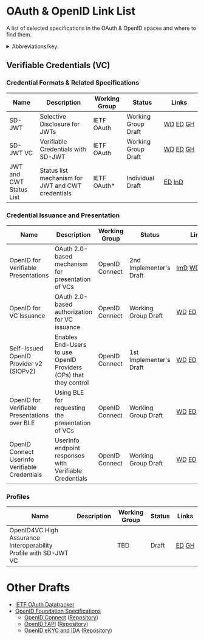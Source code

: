 # OAuth & OpenID Link List

A list of selected specifications in the OAuth &amp; OpenID spaces and where to find them.

<details>
<summary>Abbreviations/key:</summary>

- **ImD**: Implementer's Draft (OIDF, provides IPR protection to the Implementers)
- **WG**: Working Group Draft
- **InD**: Individual Draft
- **ED**: Editor's Copy (version that reflects the most recent changes since the last WG draft)
- **GH**: GitHub

*&nbsp;marks a status that is not yet official, under discussion, or proposed.
</details>

## Verifiable Credentials (VC)

### Credential Formats & Related Specifications


| **Name**                | **Description**                                   | **Working Group**             | **Status**          | **Links**                                                                                                                                                                                                                                                                             |
| ----------------------- | ------------------------------------------------- | ----------------------------- | ------------------- | ------------------------------------------------------------------------------------------------------------------------------------------------------------------------------------------------------------------------------------------------------------------------------------- |
| SD-JWT                  | Selective Disclosure for JWTs                     | IETF OAuth                    | Working Group Draft | [WD](https://www.ietf.org/archive/id/draft-ietf-oauth-selective-disclosure-jwt-05.html)&nbsp;[ED](https://oauth-wg.github.io/oauth-selective-disclosure-jwt/#go.draft-ietf-oauth-selective-disclosure-jwt.html)&nbsp;[GH](https://github.com/oauth-wg/oauth-selective-disclosure-jwt) |
| SD-JWT VC               | Verifiable Credentials with SD-JWT                | IETF OAuth                    | Working Group Draft | [WD](https://datatracker.ietf.org/doc/html/draft-terbu-oauth-sd-jwt-vc)&nbsp;[ED](https://vcstuff.github.io/draft-terbu-sd-jwt-vc/#go.draft-terbu-sd-jwt-vc.html)&nbsp;[GH](https://github.com/vcstuff/draft-terbu-sd-jwt-vc)                                                         |
| JWT and CWT Status List | Status list mechanism for JWT and CWT credentials | IETF OAuth* | Individual Draft    | [ED](https://vcstuff.github.io/draft-looker-oauth-jwt-cwt-status-list/#go.draft-looker-oauth-jwt-cwt-status-list.html)&nbsp;[InD](https://datatracker.ietf.org/doc/html/draft-looker-oauth-jwt-cwt-status-list)                                                                       |

### Credential Issuance and Presentation

| **Name**                                       | **Description**                                                   | **Working Group** | **Status**              | **Links**                                                                                                                                                                                                                                                                                                          |
| ---------------------------------------------- | ----------------------------------------------------------------- | ----------------- | ----------------------- | ------------------------------------------------------------------------------------------------------------------------------------------------------------------------------------------------------------------------------------------------------------------------------------------------------------------ |
| OpenID for Verifiable Presentations            | OAuth 2.0-based mechanism for presentation of VCs                 | OpenID Connect    | 2nd Implementer's Draft | [ImD](https://openid.net/specs/openid-4-verifiable-presentations-1_0-ID2.html)&nbsp;[WD](https://openid.net/specs/openid-4-verifiable-presentations-1_0.html)&nbsp;[ED](https://openid.bitbucket.io/connect/openid-4-verifiable-presentations-1_0.html)&nbsp;[GH](https://bitbucket.org/openid/connect/src/master/) |
| OpenID for VC Issuance                         | OAuth 2.0-based authorization for VC issuance                     | OpenID Connect    | Working Group Draft     | [WD](https://openid.net/specs/openid-4-verifiable-credential-issuance-1_0.html)&nbsp;[ED](https://openid.bitbucket.io/connect/openid-4-verifiable-credential-issuance-1_0.html)&nbsp;[GH](https://bitbucket.org/openid/connect/src/master/)                                                                        |
| Self-Issued OpenID Provider v2 (SIOPv2)        | Enables End-Users to use OpenID Providers (OPs) that they control | OpenID Connect    | 1st Implementer's Draft | [WD](https://openid.net/specs/openid-self-issued-provider-v2-1_0.html)&nbsp;[ED](https://openid.bitbucket.io/connect/openid-self-issued-provider-v2-1_0.html)&nbsp;[GH](https://bitbucket.org/openid/connect/src/master/)                                                                                          |
| OpenID for Verifiable Presentations over BLE   | Using BLE for requesting the presentation of VCs                  | OpenID Connect    | Working Group Draft     | [WD](https://openid.net/specs/openid-4-verifiable-presentations-over-ble-1_0.html)&nbsp;[ED](https://openid.bitbucket.io/connect/openid-4-verifiable-presentations-over-ble-1_0.html)&nbsp;[GH](https://bitbucket.org/openid/connect/src/master/)                                                                  |
| OpenID Connect UserInfo Verifiable Credentials | UserInfo endpoint responses with Verifiable Credentials           | OpenID Connect    | Working Group Draft     | [WD](https://openid.net/specs/openid-connect-userinfo-vc-1_0-00.html)&nbsp;[ED](https://openid.bitbucket.io/connect/openid-connect-userinfo-vc-1_0.html)&nbsp;[GH](https://bitbucket.org/openid/connect/src/master/)                                                                                               |

### Profiles

| **Name**                                                         | **Description** | **Working Group** | **Status**       | **Links**                                                                                                                                        |
| ---------------------------------------------------------------- | --------------- | ----------------- | ---------------- | ------------------------------------------------------------------------------------------------------------------------------------------------ |
| OpenID4VC High Assurance Interoperability Profile with SD-JWT VC |                 | TBD               | Draft | [ED](https://vcstuff.github.io/oid4vc-haip-sd-jwt-vc/#go.oid4vc-haip-sd-jwt-vc.html)&nbsp;[GH](https://github.com/vcstuff/oid4vc-haip-sd-jwt-vc) |

# Other Drafts

* [IETF OAuth Datatracker](https://datatracker.ietf.org/wg/oauth/documents/)
* [OpenID Foundation Specifications](https://openid.net/developers/specs/)
  * [OpenID Connect](https://openid.net/wg/connect/specifications/) ([Repository](https://bitbucket.org/openid/connect/overview))
  * [OpenID FAPI](https://openid.net/wg/fapi/specifications/) ([Repository](https://bitbucket.org/openid/fapi/))
  * [OpenID eKYC and IDA](https://openid.net/wg/ekyc-ida/specifications/) ([Repository](https://bitbucket.org/openid/ekyc-ida/))
